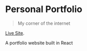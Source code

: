 # Personal Portfolio

> My corner of the internet

[Live Site](https://github.com/facebook/create-react-app).

A portfolio website built in React
